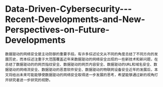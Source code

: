 # Data-Driven-Cybersecurity---Recent-Developments-and-New-Perspectives-on-Future-Developments

    数据驱动的网络安全是主动防御的重要手段。有许多综述论文从不同的角度总结了不同方向的发展历史，而本综述注重于大范围覆盖近年来数据驱动的网络安全出现的一些新技术和新问题，在总结了数据驱动的的网页指纹安全、数据驱动的网页内容安全、数据驱动的URL和域名安全、数据驱动的网络流安全、数据驱动的恶意软件安全、数据驱动的物联网设备安全近年的发展后，本文将给出未来可能能够使数据驱动的网络安全取得进一步发展的思考，希望能够通过新的视角打开研究者进一步研究的视野。
